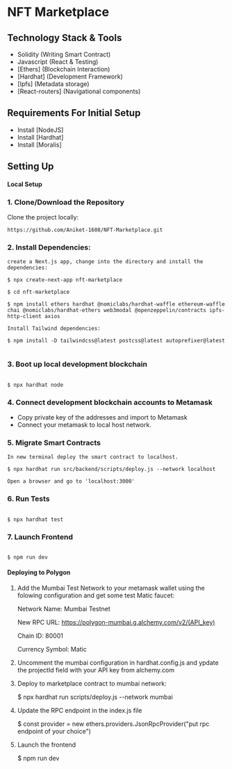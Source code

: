 # NFT Marketplace

## Technology Stack & Tools

- Solidity (Writing Smart Contract)
- Javascript (React & Testing)
- [Ethers] (Blockchain Interaction)
- [Hardhat] (Development Framework)
- [Ipfs] (Metadata storage)
- [React-routers] (Navigational components)

## Requirements For Initial Setup
- Install [NodeJS] 
- Install [Hardhat]
- Install [Moralis]

## Setting Up

#### Local Setup

### 1. Clone/Download the Repository
Clone the project locally:

```
https://github.com/Aniket-1608/NFT-Marketplace.git

```
### 2. Install Dependencies:
```
create a Next.js app, change into the directory and install the dependencies: 

$ npx create-next-app nft-marketplace

$ cd nft-marketplace

$ npm install ethers hardhat @nomiclabs/hardhat-waffle ethereum-waffle chai @nomiclabs/hardhat-ethers web3modal @openzeppelin/contracts ipfs-http-client axios

Install Tailwind dependencies:

$ npm install -D tailwindcss@latest postcss@latest autoprefixer@latest


```
### 3. Boot up local development blockchain
```

$ npx hardhat node

```

### 4. Connect development blockchain accounts to Metamask

- Copy private key of the addresses and import to Metamask
- Connect your metamask to local host network.


### 5. Migrate Smart Contracts
```
In new terminal deploy the smart contract to localhost.

$ npx hardhat run src/backend/scripts/deploy.js --network localhost

Open a browser and go to 'localhost:3000' 

```
### 6. Run Tests
```

$ npx hardhat test
```

### 7. Launch Frontend
```

$ npm run dev
```
#### Deploying to Polygon

1. Add the Mumbai Test Network to your metamask wallet using the folowing configuration and get some test Matic faucet:

    Network Name: Mumbai Testnet

    New RPC URL: https://polygon-mumbai.g.alchemy.com/v2/(API_key)

    Chain ID: 80001

    Currency Symbol: Matic

2. Uncomment the mumbai configuration in hardhat.config.js and ypdate the projectId field with your API key from alchemy.com

3. Deploy to marketplace contract to mumbai network:

    $ npx hardhat run scripts/deploy.js --network mumbai

4. Update the RPC endpoint in the index.js file

    $ const provider = new ethers.providers.JsonRpcProvider("put rpc endpoint of your choice")

5. Launch the frontend

    $ npm run dev







